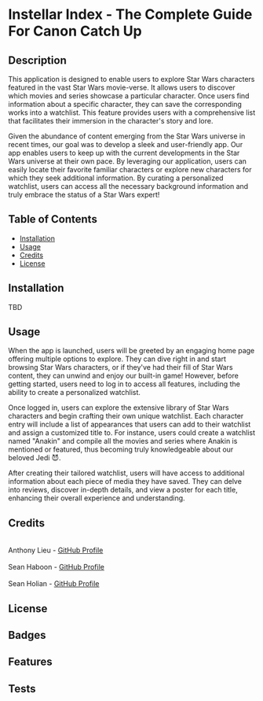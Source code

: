 # Instellar Index - The Complete Guide For Canon Catch Up

## Description

This application is designed to enable users to explore Star Wars characters featured in the vast Star Wars movie-verse. It allows users to discover which movies and series showcase a particular character. Once users find information about a specific character, they can save the corresponding works into a watchlist. This feature provides users with a comprehensive list that facilitates their immersion in the character's story and lore.

Given the abundance of content emerging from the Star Wars universe in recent times, our goal was to develop a sleek and user-friendly app. Our app enables users to keep up with the current developments in the Star Wars universe at their own pace. By leveraging our application, users can easily locate their favorite familiar characters or explore new characters for which they seek additional information. By curating a personalized watchlist, users can access all the necessary background information and truly embrace the status of a Star Wars expert!

## Table of Contents
- [Installation](#installation)
- [Usage](#usage)
- [Credits](#credits)
- [License](#license)

## Installation
TBD

## Usage
When the app is launched, users will be greeted by an engaging home page offering multiple options to explore. They can dive right in and start browsing Star Wars characters, or if they've had their fill of Star Wars content, they can unwind and enjoy our built-in game! However, before getting started, users need to log in to access all features, including the ability to create a personalized watchlist.

Once logged in, users can explore the extensive library of Star Wars characters and begin crafting their own unique watchlist. Each character entry will include a list of appearances that users can add to their watchlist and assign a customized title to. For instance, users could create a watchlist named "Anakin" and compile all the movies and series where Anakin is mentioned or featured, thus becoming truly knowledgeable about our beloved Jedi 😈.

After creating their tailored watchlist, users will have access to additional information about each piece of media they have saved. They can delve into reviews, discover in-depth details, and view a poster for each title, enhancing their overall experience and understanding.

## Credits
<br>Anthony Lieu - [GitHub Profile](https://github.com/anthonylieu)</br>
<br>Sean Haboon - [GitHub Profile](https://github.com/shaboon)</br>
<br>Sean Holian - [GitHub Profile](https://github.com/seannoway)</br>

## License

## Badges

## Features

## Tests



